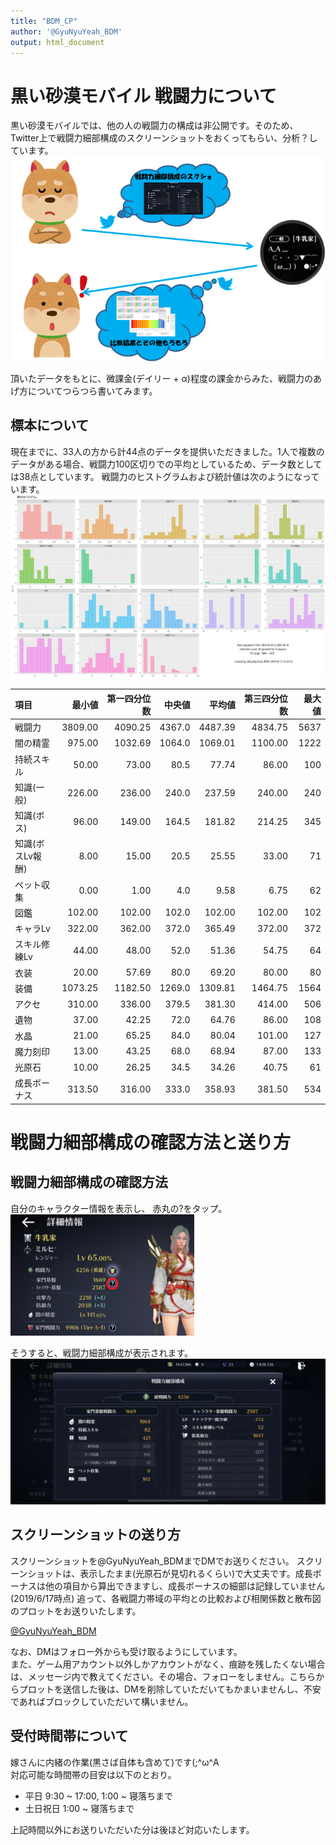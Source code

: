 ```yaml
---
title: "BDM_CP"
author: '@GyuNyuYeah_BDM'
output: html_document
---
```


# 黒い砂漠モバイル 戦闘力について
黒い砂漠モバイルでは、他の人の戦闘力の構成は非公開です。そのため、Twitter上で戦闘力細部構成のスクリーンショットをおくってもらい、分析？しています。  
![](./Images/Procedure.png)

頂いたデータをもとに、微課金(デイリー + α)程度の課金からみた、戦闘力のあげ方についてつらつら書いてみます。  

## 標本について  
現在までに、33人の方から計44点のデータを提供いただきました。1人で複数のデータがある場合、戦闘力100区切りでの平均としているため、データ数としては38点としています。
戦闘力のヒストグラムおよび統計値は次のようになっています。  
![](./Images/Histogram.png)

|項目             |  最小値| 第一四分位数| 中央値|  平均値| 第三四分位数| 最大値|
|:----------------|-------:|------------:|------:|-------:|------------:|------:|
|戦闘力           | 3809.00|      4090.25| 4367.0| 4487.39|      4834.75|   5637|
|闇の精霊         |  975.00|      1032.69| 1064.0| 1069.01|      1100.00|   1222|
|持続スキル       |   50.00|        73.00|   80.5|   77.74|        86.00|    100|
|知識(一般)       |  226.00|       236.00|  240.0|  237.59|       240.00|    240|
|知識(ボス)       |   96.00|       149.00|  164.5|  181.82|       214.25|    345|
|知識(ボスLv報酬) |    8.00|        15.00|   20.5|   25.55|        33.00|     71|
|ペット収集       |    0.00|         1.00|    4.0|    9.58|         6.75|     62|
|図鑑             |  102.00|       102.00|  102.0|  102.00|       102.00|    102|
|キャラLv         |  322.00|       362.00|  372.0|  365.49|       372.00|    372|
|スキル修練Lv     |   44.00|        48.00|   52.0|   51.36|        54.75|     64|
|衣装             |   20.00|        57.69|   80.0|   69.20|        80.00|     80|
|装備             | 1073.25|      1182.50| 1269.0| 1309.81|      1464.75|   1564|
|アクセ           |  310.00|       336.00|  379.5|  381.30|       414.00|    506|
|遺物             |   37.00|        42.25|   72.0|   64.76|        86.00|    108|
|水晶             |   21.00|        65.25|   84.0|   80.04|       101.00|    127|
|魔力刻印         |   13.00|        43.25|   68.0|   68.94|        87.00|    133|
|光原石           |   10.00|        26.25|   34.5|   34.26|        40.75|     61|
|成長ボーナス     |  313.50|       316.00|  333.0|  358.93|       381.50|    534|



# 戦闘力細部構成の確認方法と送り方  
## 戦闘力細部構成の確認方法  
自分のキャラクター情報を表示し、  赤丸の<font type="bold">?</font>をタップ。  
![](./Images/HowToCheck_small.png)  

そうすると、戦闘力細部構成が表示されます。   
![](./Images/CP_details_small.png)
  

## スクリーンショットの送り方  
スクリーンショットを@GyuNyuYeah_BDMまでDMでお送りください。 スクリーンショットは、表示したまま(光原石が見切れるくらい)で大丈夫です。成長ボーナスは他の項目から算出できますし、成長ボーナスの細部は記録していません(2019/6/17時点) 
追って、各戦闘力帯域の平均との比較および相関係数と散布図のプロットをお送りいたします。  
  
<a href="https://twitter.com/messages/compose?recipient_id=423957440&ref_src=twsrc%5Etfw" class="twitter-dm-button" data-screen-name="@GyuNyuYeah_BDM" data-show-count="false">@GyuNyuYeah_BDM</a><script async src="https://platform.twitter.com/widgets.js" charset="utf-8"></script>

なお、DMはフォロー外からも受け取るようにしています。  
また、ゲーム用アカウント以外しかアカウントがなく、痕跡を残したくない場合は、メッセージ内で教えてください。その場合、フォローをしません。こちらからプロットを送信した後は、DMを削除していただいてもかまいませんし、不安であればブロックしていただいて構いません。


## 受付時間帯について  
嫁さんに内緒の作業(黒さば自体も含めて)です(;^ω^A   
対応可能な時間帯の目安は以下のとおり。
  
* 平日 9:30 ~ 17:00, 1:00 ~ 寝落ちまで
* 土日祝日 1:00 ~ 寝落ちまで  

上記時間以外にお送りいただいた分は後ほど対応いたします。  
